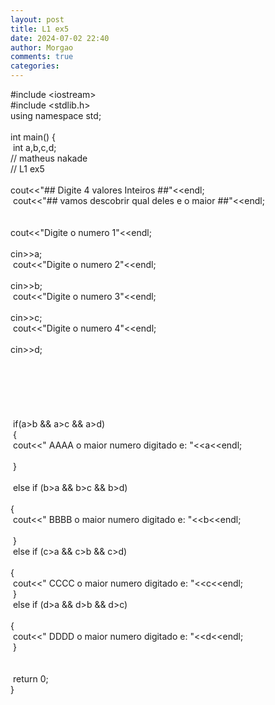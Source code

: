 ```yaml
---
layout: post
title: L1 ex5
date: 2024-07-02 22:40
author: Morgao
comments: true
categories: 
---
```

#include &lt;iostream&gt;<br />
#include &lt;stdlib.h&gt;<br />
using namespace std;<br />
<br />
int main() {<br />
<span style="white-space: pre;"> </span>int a,b,c,d;<br />
// matheus nakade<br />
// L1 ex5<br />
<span style="white-space: pre;"> </span>cout&lt;&lt;"## Digite 4 valores Inteiros ##"&lt;&lt;endl;<br />
<span style="white-space: pre;"> </span>cout&lt;&lt;"## vamos descobrir qual deles e o maior ##"&lt;&lt;endl;<span style="white-space: pre;"> </span><br />
<span style="white-space: pre;"> </span>cout&lt;&lt;"Digite o numero 1"&lt;&lt;endl;<br />
<span style="white-space: pre;"> </span>cin&gt;&gt;a;<span style="white-space: pre;"> </span><br />
<span style="white-space: pre;"> </span>cout&lt;&lt;"Digite o numero 2"&lt;&lt;endl;<br />
<span style="white-space: pre;"> </span>cin&gt;&gt;b;<span style="white-space: pre;"> </span><br />
<span style="white-space: pre;"> </span>cout&lt;&lt;"Digite o numero 3"&lt;&lt;endl;<br />
<span style="white-space: pre;"> </span>cin&gt;&gt;c;<span style="white-space: pre;"> </span><br />
<span style="white-space: pre;"> </span>cout&lt;&lt;"Digite o numero 4"&lt;&lt;endl;<br />
<span style="white-space: pre;"> </span>cin&gt;&gt;d;<span style="white-space: pre;"> </span><br />
<br />
<span style="white-space: pre;"> </span><br />
<span style="white-space: pre;"> </span><br />
<span style="white-space: pre;"> </span><br />
<span style="white-space: pre;"> </span><br />
<span style="white-space: pre;"> </span><br />
<span style="white-space: pre;"> </span>if(a&gt;b &amp;&amp; a&gt;c &amp;&amp; a&gt;d)<br />
<span style="white-space: pre;"> </span>{<br />
<span style="white-space: pre;">   </span>cout&lt;&lt;" AAAA o maior numero digitado e: "&lt;&lt;a&lt;&lt;endl;<br />
<span style="white-space: pre;">  </span><br />
<span style="white-space: pre;"> </span>}<br />
<span style="white-space: pre;"> </span><br />
<span style="white-space: pre;"> </span>else if (b&gt;a &amp;&amp; b&gt;c &amp;&amp; b&gt;d)<br />
<span style="white-space: pre;"> </span>{<br />
<span style="white-space: pre;">   </span>cout&lt;&lt;" BBBB o maior numero digitado e: "&lt;&lt;b&lt;&lt;endl;<br />
<span style="white-space: pre;"> </span><br />
<span style="white-space: pre;"> </span>}<br />
<span style="white-space: pre;"> </span>else if (c&gt;a &amp;&amp; c&gt;b &amp;&amp; c&gt;d)<br />
<span style="white-space: pre;"> </span>{<br />
<span style="white-space: pre;">   </span>cout&lt;&lt;" CCCC o maior numero digitado e: "&lt;&lt;c&lt;&lt;endl;<br />
<span style="white-space: pre;"> </span>}<br />
<span style="white-space: pre;"> </span>else if (d&gt;a &amp;&amp; d&gt;b &amp;&amp; d&gt;c)<br />
<span style="white-space: pre;"> </span>{<br />
<span style="white-space: pre;">   </span>cout&lt;&lt;" DDDD o maior numero digitado e: "&lt;&lt;d&lt;&lt;endl;<span style="white-space: pre;"> </span><br />
<span style="white-space: pre;"> </span>}<br />
<span style="white-space: pre;"> </span><br />
<br />
<span style="white-space: pre;"> </span>return 0;<br />
}

